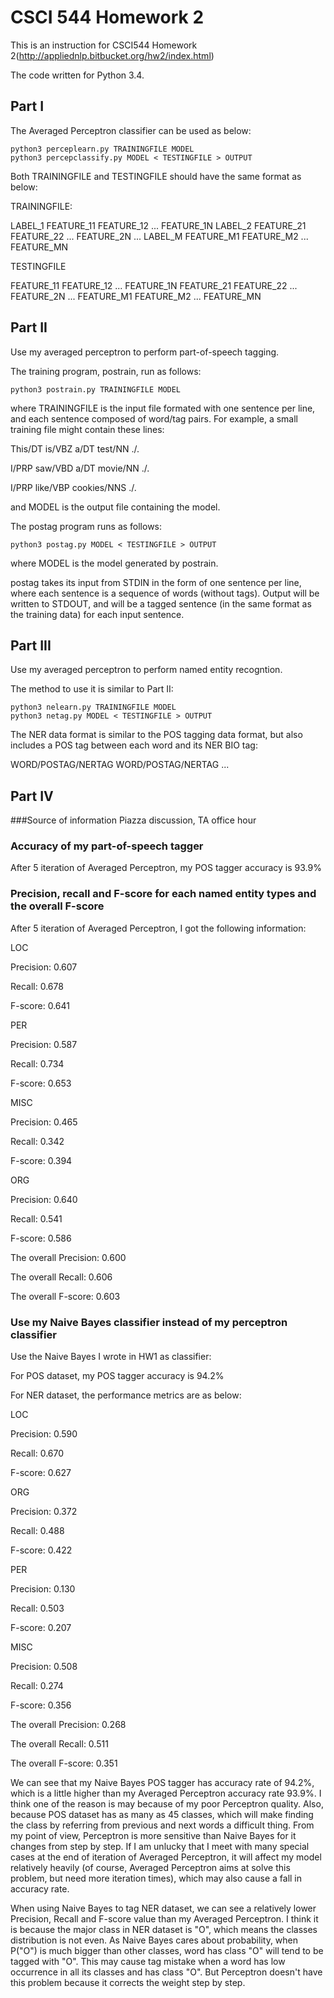 CSCI 544 Homework 2
=====================
This is an instruction for CSCI544 Homework 2(http://appliednlp.bitbucket.org/hw2/index.html)

The code written for Python 3.4.


Part I
-----------------
The Averaged Perceptron classifier can be used as below:

    python3 perceplearn.py TRAININGFILE MODEL
	python3 percepclassify.py MODEL < TESTINGFILE > OUTPUT

Both TRAININGFILE and TESTINGFILE should have the same format as below:

TRAININGFILE:

LABEL_1 FEATURE_11 FEATURE_12 ... FEATURE_1N 
LABEL_2 FEATURE_21 FEATURE_22 ... FEATURE_2N 
... 
LABEL_M FEATURE_M1 FEATURE_M2 ... FEATURE_MN 

TESTINGFILE

FEATURE_11 FEATURE_12 ... FEATURE_1N 
FEATURE_21 FEATURE_22 ... FEATURE_2N 
... 
FEATURE_M1 FEATURE_M2 ... FEATURE_MN 

Part II
-----------------
Use my averaged perceptron to perform part-of-speech tagging.

The training program, postrain, run as follows:

    python3 postrain.py TRAININGFILE MODEL

where TRAININGFILE is the input file formated with one sentence per line, and each sentence composed of word/tag pairs. For example, a small training file might contain these lines:

This/DT is/VBZ a/DT test/NN ./.

I/PRP saw/VBD a/DT movie/NN ./.

I/PRP like/VBP cookies/NNS ./.


and MODEL is the output file containing the model.

The postag program runs as follows:

    python3 postag.py MODEL < TESTINGFILE > OUTPUT

where MODEL is the model generated by postrain.

postag takes its input from STDIN in the form of one sentence per line,
where each sentence is a sequence of words (without tags). Output will be written to STDOUT, 
and will be a tagged sentence (in the same format as the training data) for each input sentence.

Part III
-----------------
Use my averaged perceptron to perform named entity recogntion.

The method to use it is similar to Part II:

    python3 nelearn.py TRAININGFILE MODEL
	python3 netag.py MODEL < TESTINGFILE > OUTPUT
    
The NER data format is similar to the POS tagging data format, 
but also includes a POS tag between each word and its NER BIO tag: 

WORD/POSTAG/NERTAG WORD/POSTAG/NERTAG ...

Part IV
-----------------
###Source of information
Piazza discussion, TA office hour

### Accuracy of my part-of-speech tagger
After 5 iteration of Averaged Perceptron, my POS tagger accuracy is 93.9%

### Precision, recall and F-score for each named entity types and the overall F-score
After 5 iteration of Averaged Perceptron, I got the following information:

LOC

Precision: 0.607

Recall: 0.678

F-score: 0.641

PER

Precision: 0.587

Recall: 0.734

F-score: 0.653

MISC

Precision: 0.465

Recall: 0.342

F-score: 0.394

ORG

Precision: 0.640

Recall: 0.541

F-score: 0.586


The overall Precision: 0.600

The overall Recall: 0.606

The overall F-score: 0.603

### Use my Naive Bayes classifier instead of my perceptron classifier

Use the Naive Bayes I wrote in HW1 as classifier:

For POS dataset, my POS tagger accuracy is 94.2%

For NER dataset, the performance metrics are as below:

LOC

Precision: 0.590

Recall: 0.670

F-score: 0.627

ORG

Precision: 0.372

Recall: 0.488

F-score: 0.422

PER

Precision: 0.130

Recall: 0.503

F-score: 0.207

MISC

Precision: 0.508

Recall: 0.274

F-score: 0.356


The overall Precision: 0.268

The overall Recall: 0.511

The overall F-score: 0.351

We can see that my Naive Bayes POS tagger has accuracy rate of 94.2%, which is a little higher than my Averaged Perceptron accuracy rate 93.9%. I think one of the reason is may because of my poor Perceptron quality. Also, because POS dataset has as many as 45 classes, which will make finding the class by referring from previous and next words a difficult thing. From my point of view, Perceptron is more sensitive than Naive Bayes for it changes from step by step. If I am unlucky that I meet with many special cases at the end of iteration of Averaged Perceptron, it will affect my model relatively heavily (of course, Averaged Perceptron aims at solve this problem, but need more iteration times), which may also cause a fall in accuracy rate.

When using Naive Bayes to tag NER dataset, we can see a relatively lower Precision, Recall and F-score value than my Averaged Perceptron. I think it is because the major class in NER dataset is "O", which means the classes distribution is not even. As Naive Bayes cares about probability, when P("O") is much bigger than other classes, word has class "O" will tend to be tagged with "O". This may cause tag mistake when a word has low occurrence in all its classes and has class "O". But Perceptron doesn't have this problem because it corrects the weight step by step.
